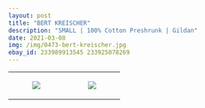 ```yaml
---
layout: post
title: "BERT KREISCHER"
description: "SMALL | 100% Cotton Preshrunk | Gildan"
date: 2021-03-08
img: /img/0473-bert-kreischer.jpg
ebay_id: 233989913545 233925078269
---
```




<table style="width:100%;"><tr><td style="vertical-align:top;">
      <figure class="tmblr-full" data-orig-height="2048" data-orig-width="1365" data-orig-src="https://concertshirts.netlify.app/shirts/0473/0473-01.jpg"><img src="https://64.media.tumblr.com/c3f9b5e3254b4ffc898fc39bac4439ef/717e63a9da6daa79-bc/s540x810/c2cfcbbfdc83830294e61bd94bfffe02ceecd023.jpg" data-orig-height="2048" data-orig-width="1365" data-orig-src="https://concertshirts.netlify.app/shirts/0473/0473-01.jpg"/></figure></td>
    <td style="vertical-align:top;">
      <figure class="tmblr-full" data-orig-height="2048" data-orig-width="1365" data-orig-src="https://concertshirts.netlify.app/shirts/0473/0473-02.jpg"><img src="https://64.media.tumblr.com/2c1edfc9b82663cdba9ca16cf3e1ad25/717e63a9da6daa79-ad/s540x810/04c45540dafc5c1f7928f0365ed69538e1192ddf.jpg" data-orig-height="2048" data-orig-width="1365" data-orig-src="https://concertshirts.netlify.app/shirts/0473/0473-02.jpg"/></figure></td>
  </tr></table>
